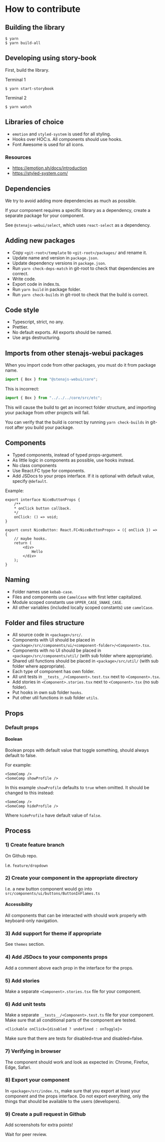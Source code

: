 # How to contribute

## Building the library

```
$ yarn
$ yarn build-all
```

## Developing using story-book

First, build the library.

Terminal 1

```
$ yarn start-storybook
```

Terminal 2

```
$ yarn watch
```

## Libraries of choice

- `emotion` and `styled-system` is used for all styling.
- Hooks over HOC:s. All components should use hooks.
- Font Awesome is used for all icons.

### Resources

- https://emotion.sh/docs/introduction
- https://styled-system.com/

## Dependencies

We try to avoid adding more dependencies as much as possible.

If your component requires a specific library as a dependency, create a separate package for your component.

See `@stenajs-webui/select`, which uses `react-select` as a dependency.

## Adding new packages

- Copy `<git-root>/template` to `<git-root>/packages/` and rename it.
- Update name and version in `package.json`.
- Update dependency versions in `package.json`.
- Run `yarn check-deps-match` in git-root to check that dependencies are correct.
- Write code.
- Export code in index.ts.
- Run `yarn build` in package folder.
- Run `yarn check-builds` in git-root to check that the build is correct.

## Code style

- Typescript, strict, no any.
- Prettier.
- No default exports. All exports should be named.
- Use args destructuring.

## Imports from other stenajs-webui packages

When you import code from other packages, you must do it from package name.

```js
import { Box } from "@stenajs-webui/core";
```

This is incorrect:

```js
import { Box } from "../../../core/src/etc";
```

This will cause the build to get an incorrect folder structure,
and importing your package from other projects will fail.

You can verify that the build is correct by running `yarn check-builds` in git-root after you build your package.

## Components

- Typed components, instead of typed props-argument.
- As little logic in components as possible, use hooks instead.
- No class components
- Use React.FC<Props> type for components.
- Add JSDocs to your props interface. If it is optional with default value, specify `@default`.

Example:

```
export interface NiceButtonProps {
    /**
    * onClick button callback.
    */
    onClick: () => void;
}

export const NiceButton: React.FC<NiceButtonProps> = ({ onClick }) => {
    // maybe hooks.
    return (
        <div>
            Hello
        </div>
    );
}
```

## Naming

- Folder names use `kebab-case`.
- Files and components use `CamelCase` with first letter capitalized.
- Module scoped constants use `UPPER_CASE_SNAKE_CASE`.
- All other variables (included locally scoped constants) use `camelCase`.

## Folder and files structure

- All source code in `<package>/src/`.
- Components with UI should be placed in `<package>/src/components/ui/<component-folder>/<Component>.tsx`.
- Components with no UI should be placed in `<package>/src/components/util/` (with sub folder where appropriate).
- Shared util functions should be placed in `<package>/src/util/` (with sub folder where appropriate).
- Each type of component has own folder.
- All unit tests in `__tests__/<Component>.test.tsx` next to `<Component>.tsx`.
- Add stories in `<Component>.stories.tsx` next to `<Component>.tsx` (no sub folder).
- Put hooks in own sub folder `hooks`.
- Put other util functions in sub folder `utils`.

## Props

### Default props

#### Boolean

Boolean props with default value that toggle something, should always default to false.

For example:

```
<SomeComp />
<SomeComp showProfile />
```

In this example `showProfile` defaults to `true` when omitted.
It should be changed to this instead:

```
<SomeComp />
<SomeComp hideProfile />
```

Where `hideProfile` have default value of `false`.

## Process

### 1) Create feature branch

On Github repo.

I.e. `feature/dropdown`

### 2) Create your component in the appropriate directory

I.e. a new button component would go into `src/components/ui/buttons/ButtonInFlames.ts`

#### Accessibility

All components that can be interacted with should work properly with keyboard-only navigation.

### 3) Add support for theme if appropriate

See `themes` section.

### 4) Add JSDocs to your components props

Add a comment above each prop in the interface for the props.

### 5) Add stories

Make a separate `<Component>.stories.tsx` file for your component.

### 6) Add unit tests

Make a separate `__tests__/<Component>.test.ts` file for your component.
Make sure that all conditional parts of the component are tested.

```
<Clickable onClick={disabled ? undefined : onToggle}>
```

Make sure that there are tests for disabled=true and disabled=false.

### 7) Verifying in browser

The component should work and look as expected in:
Chrome, Firefox, Edge, Safari.

### 8) Export your component

In `<package>/src/index.ts`, make sure that you export at least your component and the props interface.
Do not export everything, only the things that should be available to the users (developers).

### 9) Create a pull request in Github

Add screenshots for extra points!

Wait for peer review.
